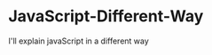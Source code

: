                                                                                                                        
# JavaScript-Different-Way
I'll explain javaScript in a different way       
  









